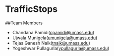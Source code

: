 # TrafficStops
##Team Members
* Chandana Pamidi(cpamidi@umass.edu)
* Ujwala Munigela(umunigela@umass.edu)
* Tejas Ganesh Naik(tnaik@umass.edu)
* Yogeshwar Pullagurla(ypullagurla@umass.edu)

